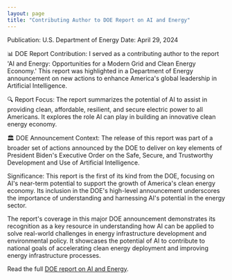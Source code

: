 ```yaml
---
layout: page
title: "Contributing Author to DOE Report on AI and Energy"
---
```


Publication: U.S. Department of Energy
Date: April 29, 2024

📊 DOE Report Contribution: I served as a contributing author to the report 'AI and Energy: Opportunities for a Modern Grid and Clean Energy Economy.' This report was highlighted in a Department of Energy announcement on new actions to enhance America's global leadership in Artificial Intelligence.

🔍 Report Focus: The report summarizes the potential of AI to assist in providing clean, affordable, resilient, and secure electric power to all Americans. It explores the role AI can play in building an innovative clean energy economy.

🏛️ DOE Announcement Context: The release of this report was part of a broader set of actions announced by the DOE to deliver on key elements of President Biden's Executive Order on the Safe, Secure, and Trustworthy Development and Use of Artificial Intelligence.

Significance: This report is the first of its kind from the DOE, focusing on AI's near-term potential to support the growth of America's clean energy economy. Its inclusion in the DOE's high-level announcement underscores the importance of understanding and harnessing AI's potential in the energy sector.

The report's coverage in this major DOE announcement demonstrates its recognition as a key resource in understanding how AI can be applied to solve real-world challenges in energy infrastructure development and environmental policy. It showcases the potential of AI to contribute to national goals of accelerating clean energy deployment and improving energy infrastructure processes.

Read the full [DOE report on AI and Energy](https://www.energy.gov/sites/default/files/2024-04/AI%20EO%20Report%20Section%205.2g%28i%29_043024.pdf).
